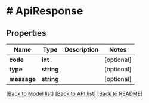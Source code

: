 # # ApiResponse

## Properties

Name | Type | Description | Notes
------------ | ------------- | ------------- | -------------
**code** | **int** |  | [optional]
**type** | **string** |  | [optional]
**message** | **string** |  | [optional]

[[Back to Model list]](../../README.md#models) [[Back to API list]](../../README.md#endpoints) [[Back to README]](../../README.md)
